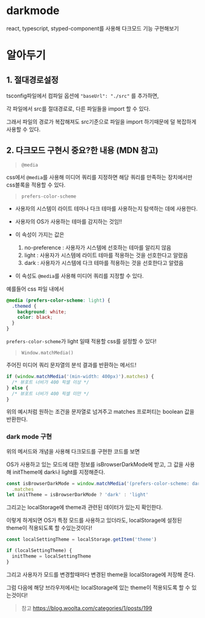 # darkmode

react, typescript, styped-component를 사용해 다크모드 기능 구현해보기

# 알아두기

## 1. 절대경로설정 
   tsconfig파일에서 컴파일 옵션에
   `"baseUrl": "./src"`
   를 추가하면,

각 파일에서 src를 절대경로로, 다른 파일들을 import 할 수 있다.

그래서 파일의 경로가 복잡해져도 src기준으로 파일을 import 하기때문에 덜 복잡하게 사용할 수 있다.

## 2. 다크모드 구현시 중요?한 내용 (MDN 참고)

> `@media`

css에서 `@media`를 사용해 미디어 쿼리를 지정하면 해당 쿼리를 만족하는 장치에서만 css블록을 적용할 수 있다.

> `prefers-color-scheme`

- 사용자의 시스템이 라이트 테마나 다크 테마를 사용하는지 탐색하는 데에 사용한다.

- 사용자의 OS가 사용하는 테마를 감지하는 것임!!

- 이 속성이 가지는 값은

  1.  no-preference : 사용자가 시스템에 선호하는 테마를 알리지 않음
  2.  light : 사용자가 시스템에 라이트 테마를 적용하는 것을 선호한다고 알렸음
  3.  dark : 사용자가 시스템에 다크 테마를 적용하는 것을 선호한다고 알렸음

- 이 속성도 `@media`를 사용해 미디어 쿼리를 지정할 수 있다.

예를들어 css 파일 내에서

```css
@media (prefers-color-scheme: light) {
  .themed {
    background: white;
    color: black;
  }
}
```

`prefers-color-scheme`가 light 일때 적용할 css를 설정할 수 있다!

> `Window.matchMedia()`

주어진 미디어 쿼리 문자열의 분석 결과를 반환하는 메서드!

```js
if (window.matchMedia('(min-width: 400px)').matches) {
  /* 뷰포트 너비가 400 픽셀 이상 */
} else {
  /* 뷰포트 너비가 400 픽셀 미만 */
}
```

위의 예시처럼 원하는 조건을 문자열로 넘겨주고 matches 프로퍼티는 boolean 값을 반환한다.

### dark mode 구현

위의 메서드와 개념을 사용해 다크모드를 구현한 코드를 보면

OS가 사용하고 있는 모드에 대한 정보를 isBrowserDarkMode에 받고, 그 값을 사용해 initTheme에 dark나 light를 지정해준다.

```js
const isBrowserDarkMode = window.matchMedia('(prefers-color-scheme: dark)')
  .matches
let initTheme = isBrowserDarkMode ? 'dark' : 'light'
```

그리고는 localStorage에 theme과 관련된 데이터가 있는지 확인한다.

이렇게 하게되면 OS가 특정 모드를 사용하고 있더라도, localStorage에 설정된 theme이 적용되도록 할 수있는것이다!

```js
const localSettingTheme = localStorage.getItem('theme')

if (localSettingTheme) {
  initTheme = localSettingTheme
}
```

그리고 사용자가 모드를 변경할때마다 변경된 theme을 localStorage에 저장해 준다.

그럼 다음에 해당 브라우저에서는 localStorage에 있는 theme이 적용되도록 할 수 있는것이다!

> 참고
> https://blog.woolta.com/categories/1/posts/199
